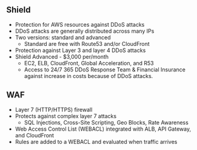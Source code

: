 ## Shield

* Protection for AWS resources against DDoS attacks
* DDoS attacks are generally distributed across many IPs
* Two versions: standard and advanced
  * Standard are free with Route53 and/or CloudFront
* Protection against Layer 3 and layer 4 DDoS attacks
* Shield Advanced - $3,000 per/month
  * EC2, ELB, CloudFront, Global Acceleration, and R53
  * Access to 24/7 365 DDoS Response Team & Financial Insurance against increase in costs because of DDoS attacks.

## WAF

* Layer 7 (HTTP/HTTPS) firewall
* Protects against complex layer 7 attacks
  * SQL Injections, Cross-Site Scripting, Geo Blocks, Rate Awareness
* Web Access Control List (WEBACL) integrated with ALB, API Gateway, and CloudFront
* Rules are added to a WEBACL and evaluated when traffic arrives
